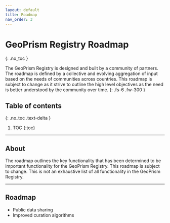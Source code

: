 ```yaml
---
layout: default
title: Roadmap
nav_order: 3
---
```


# GeoPrism Registry Roadmap
{: .no_toc }


The GeoPrism Registry is designed and built by a community of partners. The roadmap is defined by a collective and evolving aggregation of input based on the needs of communities across countries. This roadmap is subject to change as it strive to outline the high level objectives as the need is better understood by the community over time.
{: .fs-6 .fw-300 }

## Table of contents
{: .no_toc .text-delta }

1. TOC
{:toc}

---

## About


The roadmap outlines the key functionality that has been determined to be important functionality for the GeoPrism Registry. This roadmap is subject to change. This is not an exhaustive list of all functionality in the GeoPrism Registry.


---


## Roadmap
- Public data sharing
- Improved curation algorithms